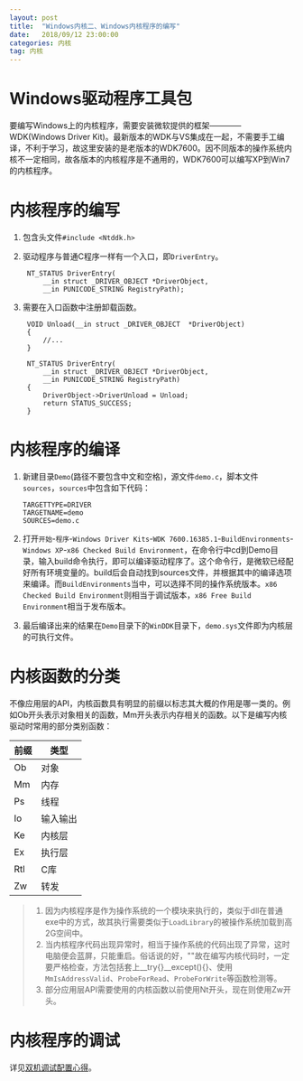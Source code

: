 ```yaml
---
layout: post
title:  "Windows内核二、Windows内核程序的编写"
date:   2018/09/12 23:00:00
categories: 内核
tag: 内核
---
```


# Windows驱动程序工具包

要编写Windows上的内核程序，需要安装微软提供的框架————WDK(Windows Driver Kit)。最新版本的WDK与VS集成在一起，不需要手工编译，不利于学习，故这里安装的是老版本的WDK7600。因不同版本的操作系统内核不一定相同，故各版本的内核程序是不通用的，WDK7600可以编写XP到Win7的内核程序。

# 内核程序的编写

1. 包含头文件`#include <Ntddk.h>`
2. 驱动程序与普通C程序一样有一个入口，即`DriverEntry`。

        NT_STATUS DriverEntry(
            __in struct _DRIVER_OBJECT *DriverObject,
            __in PUNICODE_STRING RegistryPath);

3. 需要在入口函数中注册卸载函数。

        VOID Unload(__in struct _DRIVER_OBJECT  *DriverObject)
        {
            //...
        }

        NT_STATUS DriverEntry(
            __in struct _DRIVER_OBJECT *DriverObject,
            __in PUNICODE_STRING RegistryPath)
        {
            DriverObject->DriverUnload = Unload;
            return STATUS_SUCCESS;
        }

# 内核程序的编译

1.  新建目录`Demo`(路径不要包含中文和空格)，源文件`demo.c`，脚本文件`sources`，`sources`中包含如下代码：

        TARGETTYPE=DRIVER
        TARGETNAME=demo
        SOURCES=demo.c

2.  打开`开始`-`程序`-`Windows Driver Kits`-`WDK 7600.16385.1`-`BuildEnvironments`-`Windows XP`-`x86 Checked Build Environment`，在命令行中cd到Demo目录，输入build命令执行，即可以编译驱动程序了。这个命令行，是微软已经配好所有环境变量的。build后会自动找到sources文件，并根据其中的编译选项来编译。而`BuildEnvironments`当中，可以选择不同的操作系统版本。`x86 Checked Build Environment`则相当于调试版本，`x86 Free Build Environment`相当于发布版本。

3. 最后编译出来的结果在`Demo`目录下的`WinDDK`目录下，`demo.sys`文件即为内核层的可执行文件。

# 内核函数的分类

不像应用层的API，内核函数具有明显的前缀以标志其大概的作用是哪一类的。例如Ob开头表示对象相关的函数，Mm开头表示内存相关的函数。以下是编写内核驱动时常用的部分类别函数：

| 前缀 | 类型 |
|---|---|
| Ob | 对象 |
| Mm | 内存 |
| Ps | 线程 |
| Io | 输入输出 |
| Ke | 内核层 |
| Ex | 执行层 |
| Rtl | C库 |
| Zw | 转发 |

> 1. 因为内核程序是作为操作系统的一个模块来执行的，类似于dll在普通exe中的方式，故其执行需要类似于`LoadLibrary`的被操作系统加载到高2G空间中。
> 2. 当内核程序代码出现异常时，相当于操作系统的代码出现了异常，这时电脑便会蓝屏，只能重启。俗话说的好，""故在编写内核代码时，一定要严格检查，方法包括套上__try{}__except(){}、使用`MmIsAddressValid`、`ProbeForRead`、`ProbeForWrite`等函数检测等。
> 3. 部分应用层API需要使用的内核函数以前使用Nt开头，现在则使用Zw开头。

# 内核程序的调试

详见[双机调试配置心得](../kernel2debug/index.html)。